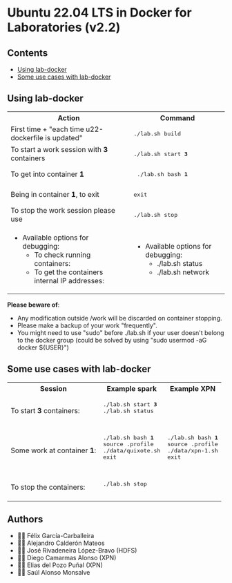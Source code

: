 # Ubuntu 22.04 LTS in Docker for Laboratories (v2.2)

## Contents

 * [Using lab-docker](https://github.com/acaldero/lab-docker/edit/main/README.md#using-lab-docker)
 * [Some use cases with lab-docker](https://github.com/acaldero/lab-docker/edit/main/README.md#some-use-cases-with-lab-docker)


## Using lab-docker

<html>
 <table>
  <tr>
  <th>Action</th>
  <th>Command</th>
  </tr>

  <tr>
  <td> First time + "each time u22-dockerfile is updated"  </td>
  <td><pre>./lab.sh build</pre>
  </td>
  </tr>

  <tr>
  <td> To start a work session with <b>3</b> containers </td>
  <td><pre>./lab.sh start <b>3</b></pre>
  </td>
  </tr>

  <tr>
  <td> To get into container <b>1</b>  </td>
  <td><pre> ./lab.sh bash <b>1</b></pre>
  </td>
  </tr>

  <tr>
  <td> Being in container <b>1</b>, to exit  </td>
  <td>   <pre>exit</pre>  </td>
  </tr>

  <tr>
  <td>To stop the work session please use  </td>
  <td><pre>./lab.sh stop</pre>
  </td>
  </tr>

  <tr>
  <td>
</html>

  * Available options for debugging:
    * To check running containers:
    * To get the containers internal IP addresses:
  
<html>
  </td>
  <td>
</html>

  * Available options for debugging:
    * ./lab.sh status
    * ./lab.sh network

<html>
  </td>
  </tr>
 </table>
</html>

**Please beware of**:
  * Any modification outside /work will be discarded on container stopping.
  * Please make a backup of your work "frequently".
  * You might need to use "sudo" before ./lab.sh if your user doesn't belong to the docker group (could be solved by using "sudo usermod -aG docker ${USER}")


## Some use cases with lab-docker

<html>
 <table>
  <tr>
  <th>Session</th>
  <th>Example spark</th>
  <th>Example XPN</th>
  </tr>

  <tr>
  <td>
    To start <b>3</b> containers:
  </td>
  <td colspan="2">
   <pre>
./lab.sh start <b>3</b>
./lab.sh status
   </pre>
  </td>
  </tr>

  <tr>
  <td>
    Some work at container <b>1</b>:
  </td>
  <td>
   <pre>
./lab.sh bash <b>1</b>
source .profile
./data/quixote.sh
exit
   </pre>
  </td>
  <td>
   <pre>
./lab.sh bash <b>1</b>
source .profile
./data/xpn-1.sh
exit
   </pre>
  </td>
  </tr>

  <tr>
  <td>
     To stop the containers:
  </td>
  <td colspan="2">
   <pre>
./lab.sh stop
   </pre>
  </td>
  </tr>

 </table>
</html>


## Authors
* :technologist: Félix García-Carballeira
* :technologist: Alejandro Calderón Mateos
* :technologist: José Rivadeneira López-Bravo (HDFS)
* :technologist: Diego Camarmas Alonso (XPN)
* :technologist: Elias del Pozo Puñal (XPN)
* :technologist: Saúl Alonso Monsalve

